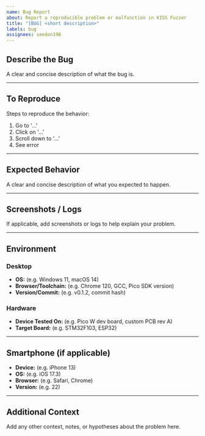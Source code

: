 ```yaml
---
name: Bug Report
about: Report a reproducible problem or malfunction in KISS Fuzzer
title: "[BUG] <short description>"
labels: bug
assignees: seedon198
---
```


## Describe the Bug
A clear and concise description of what the bug is.

---

## To Reproduce
Steps to reproduce the behavior:
1. Go to '...'
2. Click on '...'
3. Scroll down to '...'
4. See error

---

## Expected Behavior
A clear and concise description of what you expected to happen.

---

## Screenshots / Logs
If applicable, add screenshots or logs to help explain your problem.

---

## Environment

### Desktop
- **OS:** (e.g. Windows 11, macOS 14)
- **Browser/Toolchain:** (e.g. Chrome 120, GCC, Pico SDK version)
- **Version/Commit:** (e.g. v0.1.2, commit hash)

### Hardware
- **Device Tested On:** (e.g. Pico W dev board, custom PCB rev A)
- **Target Board:** (e.g. STM32F103, ESP32)

---

## Smartphone (if applicable)
- **Device:** (e.g. iPhone 13)
- **OS:** (e.g. iOS 17.3)
- **Browser:** (e.g. Safari, Chrome)
- **Version:** (e.g. 22)

---

## Additional Context
Add any other context, notes, or hypotheses about the problem here.
